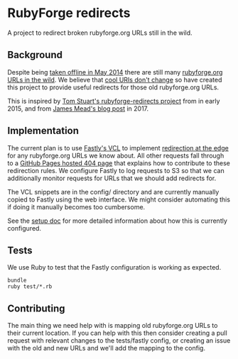 # RubyForge redirects

A project to redirect broken rubyforge.org URLs still in the wild.

## Background

Despite being [taken offline in May 2014][rubyforge-shutdown] there are still many [rubyforge.org URLs in the wild][github-search]. We believe that [cool URIs don't change][uris-dont-change] so have created this project to provide useful redirects for those old rubyforge.org URLs.

This is inspired by [Tom Stuart's rubyforge-redirects project][tomstuart-redirects] from in early 2015, and from [James Mead's blog post][jm-blog-post] in 2017.

## Implementation

The current plan is to use [Fastly's VCL][fastly-vcl] to implement [redirection at the edge][fastly-redirects] for any rubyforge.org URLs we know about. All other requests fall through to a [GitHub Pages hosted 404 page][404] that explains how to contribute to these redirection rules. We configure Fastly to log requests to S3 so that we can additionally monitor requests for URLs that we should add redirects for.

The VCL snippets are in the config/ directory and are currently manually copied to Fastly using the web interface. We might consider automating this if doing it manually becomes too cumbersome.

See the [setup doc](docs/setup.md) for more detailed information about how this is currently configured.

## Tests

We use Ruby to test that the Fastly configuration is working as expected.

```
bundle
ruby test/*.rb
```

## Contributing

The main thing we need help with is mapping old rubyforge.org URLs to their current location. If you can help with this then consider creating a pull request with relevant changes to the tests/fastly config, or creating an issue with the old and new URLs and we'll add the mapping to the config.

[404]: https://github.com/freerange/rubyforge-redirects/blob/gh-pages/404.html
[fastly-redirects]: https://www.fastly.com/documentation/solutions/tutorials/redirects/
[fastly-vcl]: https://www.fastly.com/documentation/reference/vcl/
[github-search]: https://github.com/search?q=rubyforge.org
[jm-blog-post]: https://gofreerange.com/broken-rubyforge-urls
[rubyforge-shutdown]: https://en.wikipedia.org/wiki/RubyForge#Shutting_Down
[tomstuart-redirects]: https://github.com/tomstuart/rubyforge-redirects
[uris-dont-change]: https://www.w3.org/Provider/Style/URI
